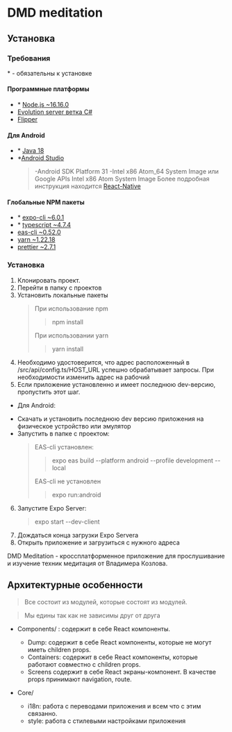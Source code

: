 # DMD meditation

## Установка

### Требования

\* - обязательны к установке

#### Программные платформы

- \* [Node.js ~16.16.0](https://nodejs.org/en/)
- [Evolution server ветка C#](https://github.com/evolution-corporation/EvolutionServer "Необходимо изменить в /src/api/config.ts адрес на внутренний IP адрес машины и порт указаный, который прослушивает Evolution server")
- [Flipper](https://fbflipper.com/docs/getting-started/ "Возможно придется скачивать через VPN")

#### Для Android

- \* [Java 18](https://www.oracle.com/java/technologies/javase/jdk18-archive-downloads.html)
- \*[Android Studio](https://developer.android.com/studio/)
  > -Android SDK Platform 31
  > -Intel x86 Atom_64 System Image или Google APIs Intel x86 Atom System Image
  > Более подробная инструкция находится [React-Native](https://reactnative.dev/docs/environment-setup)

#### Глобальные NPM пакеты

- \* [expo-cli ~6.0.1](https://docs.expo.dev/workflow/expo-cli/)
- \* [typescript ~4.7.4](https://www.typescriptlang.org/docs/)
- [eas-cli ~0.52.0](https://docs.expo.dev/build/setup/)
- [yarn ~1.22.18](https://yarnpkg.com/getting-started/install)
- [prettier ~2.7.1](https://prettier.io/)

### Установка

1. Клонировать проект.
2. Перейти в папку с проектов
3. Установить локальные пакеты
   > При использование npm
   >
   > > npm install
   >
   > При использовании yarn
   >
   > > yarn install
4. Необходимо удостоверится, что адрес расположенный в /src/api/config.ts/HOST_URL успешно обрабатывает запросы. При необходимости изменить адрес на рабочий
5. Если приложение установленно и имеет последнюю dev-версию, пропустить этот шаг.

- Для Android:

* Скачать и установить последнюю dev версию приложения на физическое устройство или эмулятор
* Запустить в папке с проектом:
  > EAS-cli установлен:
  >
  > > expo eas build --platform android --profile development --local
  >
  > EAS-cli не установлен
  >
  > > expo run:android

6. Запустите Expo Server:
   > expo start --dev-client
7. Дождаться конца загрузки Expo Servera
8. Открыть приложение и загрузиться с нужного адреса

DMD Meditation - кроссплатформенное приложение для прослушивание и изучение техник медитация от Владимера Козлова.

## Архитектурные особенности

> Все состоит из модулей, которые состоят из модулей.

> Мы едины так как не зависимы друг от друга

- Components/ : содержит в себе React компоненты.

  - Dump: содержит в себе React компоненты, которые не могут иметь children props.
  - Containers: содержит в себе React компоненты, которые работают совместно с children props.
  - Screens содержит в себе React экраны-компонент. В качестве props принимают navigation, route.

- Core/
  - i18n: работа с переводами приложения и всем что с этим связанно.
  - style: работа с стилевыми настройками приложения
